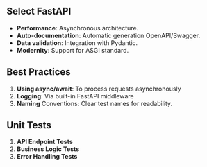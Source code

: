 ## Select FastAPI
- **Performance**: Asynchronous architecture.
- **Auto-documentation**: Automatic generation OpenAPI/Swagger.
- **Data validation**: Integration with Pydantic.
- **Modernity**: Support for ASGI standard.

## Best Practices
1. **Using async/await**: To process requests asynchronously
2. **Logging**: Via built-in FastAPI middleware
3. **Naming** Conventions: Clear test names for readability.

## Unit Tests
1. **API Endpoint Tests**
2. **Business Logic Tests**
3. **Error Handling Tests**
